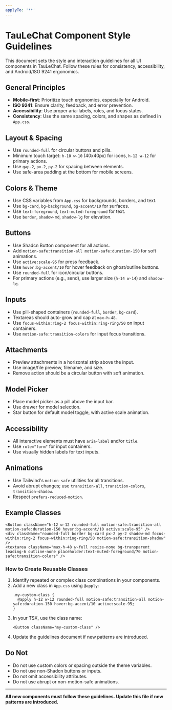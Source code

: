 ```yaml
---
applyTo: '**'
---
```

# TauLeChat Component Style Guidelines

This document sets the style and interaction guidelines for all UI components in TauLeChat. Follow these rules for consistency, accessibility, and Android/ISO 9241 ergonomics.

## General Principles
- **Mobile-first**: Prioritize touch ergonomics, especially for Android.
- **ISO 9241**: Ensure clarity, feedback, and error prevention.
- **Accessibility**: Use proper aria-labels, roles, and focus states.
- **Consistency**: Use the same spacing, colors, and shapes as defined in `App.css`.

## Layout & Spacing
- Use `rounded-full` for circular buttons and pills.
- Minimum touch target: `h-10 w-10` (40x40px) for icons, `h-12 w-12` for primary actions.
- Use `gap-2`, `px-2`, `py-2` for spacing between elements.
- Use safe-area padding at the bottom for mobile screens.

## Colors & Theme
- Use CSS variables from `App.css` for backgrounds, borders, and text.
- Use `bg-card`, `bg-background`, `bg-accent/10` for surfaces.
- Use `text-foreground`, `text-muted-foreground` for text.
- Use `border`, `shadow-md`, `shadow-lg` for elevation.

## Buttons
- Use Shadcn Button component for all actions.
- Add `motion-safe:transition-all motion-safe:duration-150` for soft animations.
- Use `active:scale-95` for press feedback.
- Use `hover:bg-accent/10` for hover feedback on ghost/outline buttons.
- Use `rounded-full` for icon/circular buttons.
- For primary actions (e.g., send), use larger size (`h-14 w-14`) and `shadow-lg`.

## Inputs
- Use pill-shaped containers (`rounded-full`, `border`, `bg-card`).
- Textareas should auto-grow and cap at `max-h-48`.
- Use `focus-within:ring-2 focus-within:ring-ring/50` on input containers.
- Use `motion-safe:transition-colors` for input focus transitions.

## Attachments
- Preview attachments in a horizontal strip above the input.
- Use image/file preview, filename, and size.
- Remove action should be a circular button with soft animation.

## Model Picker
- Place model picker as a pill above the input bar.
- Use drawer for model selection.
- Star button for default model toggle, with active scale animation.

## Accessibility
- All interactive elements must have `aria-label` and/or `title`.
- Use `role="form"` for input containers.
- Use visually hidden labels for text inputs.

## Animations
- Use Tailwind's `motion-safe` utilities for all transitions.
- Avoid abrupt changes; use `transition-all`, `transition-colors`, `transition-shadow`.
- Respect `prefers-reduced-motion`.

## Example Classes
```
<Button className="h-12 w-12 rounded-full motion-safe:transition-all motion-safe:duration-150 hover:bg-accent/10 active:scale-95" />
<div className="rounded-full border bg-card px-2 py-2 shadow-md focus-within:ring-2 focus-within:ring-ring/50 motion-safe:transition-shadow" />
<textarea className="max-h-48 w-full resize-none bg-transparent leading-6 outline-none placeholder:text-muted-foreground/70 motion-safe:transition-colors" />
```

### How to Create Reusable Classes
1. Identify repeated or complex class combinations in your components.
2. Add a new class in `App.css` using `@apply`:
   ```
   .my-custom-class {
     @apply h-12 w-12 rounded-full motion-safe:transition-all motion-safe:duration-150 hover:bg-accent/10 active:scale-95;
   }
   ```
3. In your TSX, use the class name:
   ```
   <Button className="my-custom-class" />
   ```
4. Update the guidelines document if new patterns are introduced.

## Do Not
- Do not use custom colors or spacing outside the theme variables.
- Do not use non-Shadcn buttons or inputs.
- Do not omit accessibility attributes.
- Do not use abrupt or non-motion-safe animations.

---

**All new components must follow these guidelines. Update this file if new patterns are introduced.**
